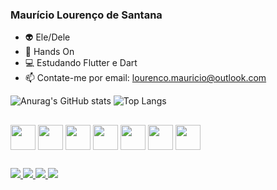 ### Maurício Lourenço de Santana

- 👽 Ele/Dele
- 🧰 Hands On
- 💻 Estudando Flutter e Dart
- 📫 Contate-me por email: lourenco.mauricio@outlook.com

![Anurag's GitHub stats](https://github-readme-stats.vercel.app/api?username=Mauricio-Lourenco&count_private=true&show_icons=true&theme=gruvbox&show_owner) ![Top Langs](https://github-readme-stats.vercel.app/api/top-langs/?username=Mauricio-Lourenco&size_weight=0.5&count_weight=0.5&theme=gruvbox)
##

<div>   
   <img align= "center" heigth="30" width="40" 
            src="https://cdn.jsdelivr.net/gh/devicons/devicon/icons/html5/html5-original.svg" />
   <img align= "center" heigth="30" width="40"        
            src="https://cdn.jsdelivr.net/gh/devicons/devicon/icons/css3/css3-original.svg" />       
   <img align= "center" heigth="30" width="40" 
            src="https://cdn.jsdelivr.net/gh/devicons/devicon/icons/javascript/javascript-original.svg" />
   <img align= "center" heigth="30" width="40"              
            src="https://cdn.jsdelivr.net/gh/devicons/devicon/icons/dart/dart-original.svg" />     
   <img align= "center" heigth="30" width="40"  
            src="https://cdn.jsdelivr.net/gh/devicons/devicon/icons/flutter/flutter-original.svg" />
   <img align= "center" heigth="30" width="40"
            src="https://cdn.jsdelivr.net/gh/devicons/devicon/icons/java/java-original.svg" />
   <img align= "center" heigth="30" width="40"
            src="https://cdn.jsdelivr.net/gh/devicons/devicon/icons/arduino/arduino-original.svg" />
 </div>
 
 ##
 <div> 
  <a href = "https://www.linkedin.com/in/maur%C3%ADcio-louren%C3%A7o-38b0871ab/" target="_blank"><img src="https://img.shields.io/badge/LinkedIn-0077B5?style=for-the-badge&logo=linkedin&logoColor=white" target="_blank"
  </a>
  <a href = "https://www.instagram.com/mauricio_santanah/" target="_blank"><img src="https://img.shields.io/badge/Instagram-E4405F?style=for-the-badge&logo=instagram&logoColor=white" target="_blank"
  </a>
  <a href = "https://discord.com/channels/@me" target="_blank"><img src="https://img.shields.io/badge/Discord-7289DA?style=for-the-badge&logo=discord&logoColor=white" target="_blank"
  </a>
  <a href = "https://outlook.live.com/mail/0/" target="_blank"><img src="https://img.shields.io/badge/Microsoft_Outlook-0078D4?style=for-the-badge&logo=microsoft-outlook&logoColor=white" target="_blank"
  </a>
  </div>
